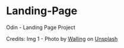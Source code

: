 # Landing-Page
Odin - Landing Page Project

Credits:
Img 1 - Photo by <a href="https://unsplash.com/@walling?utm_source=unsplash&utm_medium=referral&utm_content=creditCopyText">Walling</a> on <a href="https://unsplash.com/s/photos/coding-setup?utm_source=unsplash&utm_medium=referral&utm_content=creditCopyText">Unsplash</a>
  
